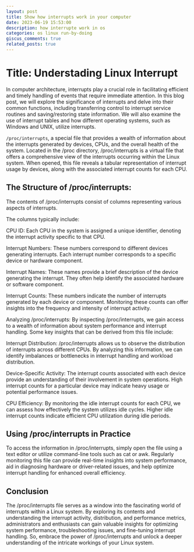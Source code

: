 ```yaml
---
layout: post
title: Show how interrupts work in your computer
date: 2023-06-19 15:53:00
description: how interrupte work in os
categories: os linux run-by-doing
giscus_comments: true
related_posts: true
---
```


# Title: Understading Linux Interrupt

In computer architecture, interrupts play a crucial role in facilitating efficient and timely handling of events that require immediate attention. In this blog post, we will explore the significance of interrupts and delve into their common functions, including transferring control to interrupt service routines and saving/restoring state information. We will also examine the use of interrupt tables and how different operating systems, such as Windows and UNIX, utilize interrupts.

`/proc/interrupts`, a special file that provides a wealth of information about the interrupts generated by devices, CPUs, and the overall health of the system. Located in the /proc directory, /proc/interrupts is a virtual file that offers a comprehensive view of the interrupts occurring within the Linux system. When opened, this file reveals a tabular representation of interrupt usage by devices, along with the associated interrupt counts for each CPU.

## The Structure of /proc/interrupts:

The contents of /proc/interrupts consist of columns representing various aspects of interrupts.

The columns typically include:

CPU ID: Each CPU in the system is assigned a unique identifier, denoting the interrupt activity specific to that CPU.

Interrupt Numbers: These numbers correspond to different devices generating interrupts. Each interrupt number corresponds to a specific device or hardware component.

Interrupt Names: These names provide a brief description of the device generating the interrupt. They often help identify the associated hardware or software component.

Interrupt Counts: These numbers indicate the number of interrupts generated by each device or component. Monitoring these counts can offer insights into the frequency and intensity of interrupt activity.

Analyzing /proc/interrupts:
By inspecting /proc/interrupts, we gain access to a wealth of information about system performance and interrupt handling. Some key insights that can be derived from this file include:

Interrupt Distribution: /proc/interrupts allows us to observe the distribution of interrupts across different CPUs. By analyzing this information, we can identify imbalances or bottlenecks in interrupt handling and workload distribution.

Device-Specific Activity: The interrupt counts associated with each device provide an understanding of their involvement in system operations. High interrupt counts for a particular device may indicate heavy usage or potential performance issues.

CPU Efficiency: By monitoring the idle interrupt counts for each CPU, we can assess how effectively the system utilizes idle cycles. Higher idle interrupt counts indicate efficient CPU utilization during idle periods.

## Using /proc/interrupts in Practice

To access the information in /proc/interrupts, simply open the file using a text editor or utilize command-line tools such as cat or awk. Regularly monitoring this file can provide real-time insights into system performance, aid in diagnosing hardware or driver-related issues, and help optimize interrupt handling for enhanced overall efficiency.

## Conclusion

The /proc/interrupts file serves as a window into the fascinating world of interrupts within a Linux system. By exploring its contents and understanding the interrupt activity, distribution, and performance metrics, administrators and enthusiasts can gain valuable insights for optimizing system performance, troubleshooting issues, and fine-tuning interrupt handling. So, embrace the power of /proc/interrupts and unlock a deeper understanding of the intricate workings of your Linux system.
